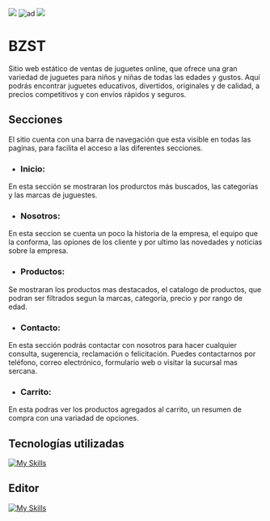 ![](https://pandao.github.io/editor.md/images/logos/editormd-logo-180x180.png)
![](https://i.postimg.cc/Cxs2cfvj/V-deo-sin-t-tulo-Hecho-con-Clipchamp.gif "ad")
![](https://img.shields.io/github/stars/pandao/editor.md.svg) 
# BZST
Sitio web estático de ventas de juguetes online, que ofrece una gran variedad de juguetes para niños y niñas de todas las edades y gustos. Aquí podrás encontrar juguetes educativos, divertidos, originales y de calidad, a precios competitivos y con envíos rápidos y seguros.
## Secciones
El sitio cuenta con una barra de navegación que esta visible en todas las paginas, para facilita el acceso a las diferentes secciones.
- ### Inicio:
En esta sección se mostraran los produrctos más buscados, las categorías y las marcas de juguestes.
- ### Nosotros:
En esta seccion se cuenta un poco la historia de la empresa, el equipo que la conforma, las opiones de los cliente y por ultimo las novedades y noticias sobre la empresa.
- ### Productos:
Se mostraran los productos mas destacados, el catalogo de productos, que podran ser filtrados segun la marcas, categoría, precio y por rango de edad.
- ### Contacto:
En esta sección podrás contactar con nosotros para hacer cualquier consulta, sugerencia, reclamación o felicitación. Puedes contactarnos por teléfono, correo electrónico, formulario web o visitar la sucursal mas sercana.
- ### Carrito:
En esta podras ver los productos agregados al carrito, un resumen de compra con una variadad de opciones.
## Tecnologías utilizadas
[![My Skills](https://skillicons.dev/icons?i=git,html,css,sass)](https://skillicons.dev)
## Editor 
[![My Skills](https://skillicons.dev/icons?i=vscode)](https://skillicons.dev)
